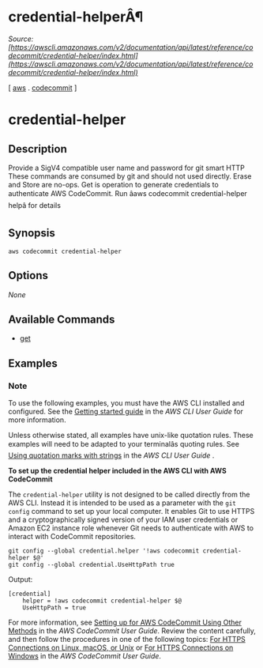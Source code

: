 # credential-helperÂ¶

*Source: [https://awscli.amazonaws.com/v2/documentation/api/latest/reference/codecommit/credential-helper/index.html](https://awscli.amazonaws.com/v2/documentation/api/latest/reference/codecommit/credential-helper/index.html)*

[ [aws](https://awscli.amazonaws.com/v2/documentation/api/latest/reference/index.html#cli-aws) . [codecommit](https://awscli.amazonaws.com/v2/documentation/api/latest/reference/codecommit/index.html#cli-aws-codecommit) ]

# credential-helper

## Description

Provide a SigV4 compatible user name and password for git smart HTTP  These commands are consumed by git and should not used directly. Erase and Store are no-ops. Get is operation to generate credentials to authenticate AWS CodeCommit. Run âaws codecommit credential-helper helpâ for details

## Synopsis

```
aws codecommit credential-helper
```

## Options

*None*

## Available Commands

- [get](https://awscli.amazonaws.com/v2/documentation/api/latest/reference/codecommit/credential-helper/get.html)

## Examples

### Note

To use the following examples, you must have the AWS CLI installed and configured. See the [Getting started guide](https://docs.aws.amazon.com/cli/latest/userguide/cli-chap-getting-started.html) in the *AWS CLI User Guide* for more information.

Unless otherwise stated, all examples have unix-like quotation rules. These examples will need to be adapted to your terminalâs quoting rules. See [Using quotation marks with strings](https://docs.aws.amazon.com/cli/latest/userguide/cli-usage-parameters-quoting-strings.html) in the *AWS CLI User Guide* .

**To set up the credential helper included in the AWS CLI with AWS CodeCommit**

The `credential-helper` utility is not designed to be called directly from the AWS CLI. Instead it is intended to be used as a parameter with the `git config` command to set up your local computer. It enables Git to use HTTPS and a cryptographically signed version of your IAM user credentials or Amazon EC2 instance role whenever Git needs to authenticate with AWS to interact with CodeCommit repositories.

```
git config --global credential.helper '!aws codecommit credential-helper $@'
git config --global credential.UseHttpPath true
```

Output:

```
[credential]
    helper = !aws codecommit credential-helper $@
    UseHttpPath = true
```

For more information, see [Setting up for AWS CodeCommit Using Other Methods](https://docs.aws.amazon.com/codecommit/latest/userguide/setting-up.html?shortFooter=true#setting-up-other) in the *AWS CodeCommit User Guide*. Review the content carefully, and then follow the procedures in one of the following topics: [For HTTPS Connections on Linux, macOS, or Unix](https://docs.aws.amazon.com/codecommit/latest/userguide/setting-up-https-unixes.html) or [For HTTPS Connections on Windows](https://docs.aws.amazon.com/codecommit/latest/userguide/setting-up-https-windows.html) in the *AWS CodeCommit User Guide*.